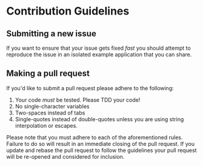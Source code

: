 # Contribution Guidelines

## Submitting a new issue

If you want to ensure that your issue gets fixed *fast* you should
attempt to reproduce the issue in an isolated example application that
you can share.

## Making a pull request

If you'd like to submit a pull request please adhere to the following:

1. Your code *must* be tested. Please TDD your code!
2. No single-character variables
3. Two-spaces instead of tabs
4. Single-quotes instead of double-quotes unless you are using string
   interpolation or escapes.

Please note that you must adhere to each of the aforementioned rules.
Failure to do so will result in an immediate closing of the pull
request. If you update and rebase the pull request to follow the
guidelines your pull request will be re-opened and considered for
inclusion.